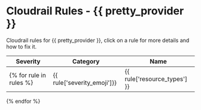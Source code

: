 # Cloudrail Rules - {{ pretty_provider }}
Cloudrail rules for {{ pretty_provider }}, click on a rule for more details and how to fix it.

| Severity | Category | Name |
| ----------- | ----------- | ----------- |
{% for rule in rules %} | {{ rule['severity_emoji']}} | {{ rule['resource_types'] }} | [{{ rule['name'] }}](rules/{{ provider }}/{{ rule['slug'] }}) |
{% endfor %}
